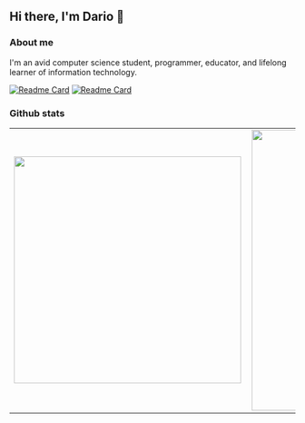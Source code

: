 ## Hi there, I'm Dario 👋

### About me

I'm an avid computer science student, programmer, educator, and lifelong learner of information technology.

[![Readme Card](https://github-readme-stats.vercel.app/api/pin/?username=diegodario88&repo=rusty-adventures)](https://github.com/diegodario88/rusty-adventures)
[![Readme Card](https://github-readme-stats.vercel.app/api/pin/?username=diegodario88&repo=fedora-post-install)](https://github.com/diegodario88/fedora-post-install)

### Github stats

<center>
<table>
    <tr>
        <td><img width="400px" align="left" src="https://github-readme-stats.vercel.app/api/top-langs/?username=diegodario88&hide=html&layout=compact&langs_count=10"/></td>
        <td><img width="495px" align="left" src="https://github-readme-stats.vercel.app/api?username=diegodario88&count_private=true&show_icons=true"/></td>
    </tr>
</table>
</center> 
